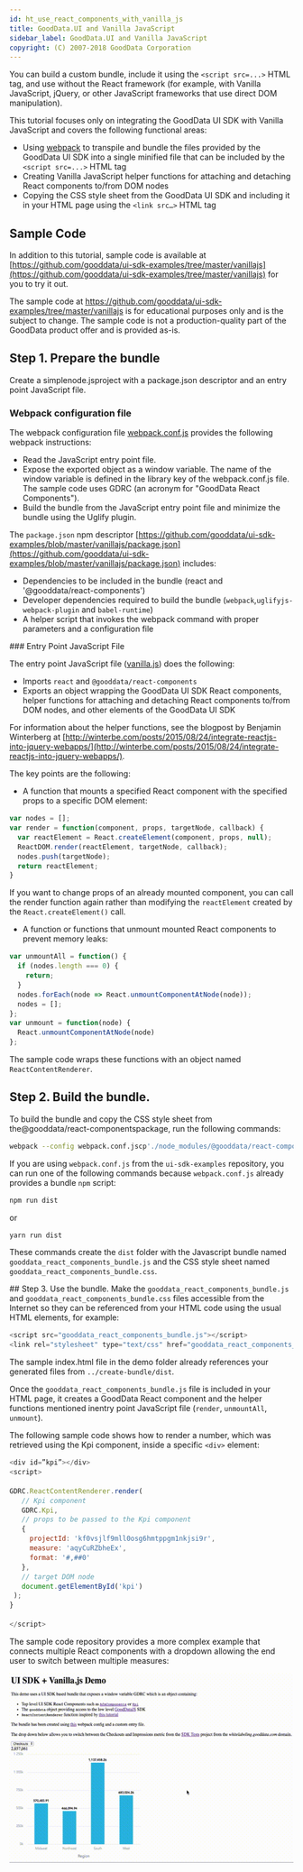 ```yaml
---
id: ht_use_react_components_with_vanilla_js
title: GoodData.UI and Vanilla JavaScript
sidebar_label: GoodData.UI and Vanilla JavaScript
copyright: (C) 2007-2018 GoodData Corporation
---
```


You can build a custom bundle, include it using the `<script src=...>` HTML tag, and use without the React framework (for example, with Vanilla JavaScript, jQuery, or other JavaScript frameworks that use direct DOM manipulation).

This tutorial focuses only on integrating the GoodData UI SDK with Vanilla JavaScript and covers the following functional areas:

* Using [webpack](https://webpack.js.org/) to transpile and bundle the files provided by the GoodData UI SDK into a single minified file that can be included by the `<script src=...>` HTML tag
* Creating Vanilla JavaScript helper functions for attaching and detaching React components to/from DOM nodes
* Copying the CSS style sheet from the GoodData UI SDK and including it in your HTML page using the `<link src…>` HTML tag

## Sample Code

In addition to this tutorial, sample code is available at [https://github.com/gooddata/ui-sdk-examples/tree/master/vanillajs](https://github.com/gooddata/ui-sdk-examples/tree/master/vanillajs) for you to try it out.

The sample code at https://github.com/gooddata/ui-sdk-examples/tree/master/vanillajs is for educational purposes only and is the subject to change. The sample code is not a production-quality part of the GoodData product offer and is provided as-is.

## Step 1. Prepare the bundle

Create a simplenode.jsproject with a package.json descriptor and an entry point JavaScript file.

### Webpack configuration file

The webpack configuration file [webpack.conf.js](https://github.com/gooddata/ui-sdk-examples/blob/master/vanillajs/webpack.conf.js) provides the following webpack instructions:

* Read the JavaScript entry point file.
* Expose the exported object as a window variable. The name of the window variable is defined in the library key of the webpack.conf.js file. The sample code uses GDRC (an acronym for "GoodData React Components").
* Build the bundle from the JavaScript entry point file and minimize the bundle using the Uglify plugin.

The `package.json` npm descriptor [https://github.com/gooddata/ui-sdk-examples/blob/master/vanillajs/package.json](https://github.com/gooddata/ui-sdk-examples/blob/master/vanillajs/package.json) includes:

* Dependencies to be included in the bundle (react and '@gooddata/react-components')
* Developer dependencies required to build the bundle (`webpack`,`uglifyjs-webpack-plugin` and `babel-runtime`)
* A helper script that invokes the webpack command with proper parameters and a configuration file

### Entry Point JavaScript File

The entry point JavaScript file ([vanilla.js](https://github.com/gooddata/ui-sdk-examples/blob/vanillajs/vanillajs/create-bundle/vanilla.js)) does the following:

* Imports `react` and `@gooddata/react-components`
* Exports an object wrapping the GoodData UI SDK React components, helper functions for attaching and detaching React components to/from DOM nodes, and other elements of the GoodData UI SDK

For information about the helper functions, see the blogpost by Benjamin Winterberg at [http://winterbe.com/posts/2015/08/24/integrate-reactjs-into-jquery-webapps/](http://winterbe.com/posts/2015/08/24/integrate-reactjs-into-jquery-webapps/).

The key points are the following:

* A function that mounts a specified React component with the specified props to a specific DOM element:

```javascript
var nodes = [];
var render = function(component, props, targetNode, callback) {
  var reactElement = React.createElement(component, props, null);
  ReactDOM.render(reactElement, targetNode, callback);
  nodes.push(targetNode);
  return reactElement;
}
```

If you want to change props of an already mounted component, you can call the render function again rather than modifying the `reactElement` created by the `React.createElement()` call.

* A function or functions that unmount mounted React components to prevent memory leaks:

```javascript
var unmountAll = function() {
  if (nodes.length === 0) {
    return;
  }
  nodes.forEach(node => React.unmountComponentAtNode(node));
  nodes = [];
};
var unmount = function(node) {
  React.unmountComponentAtNode(node)
};
```

The sample code wraps these functions with an object named `ReactContentRenderer`.

## Step 2. Build the bundle.

To build the bundle and copy the CSS style sheet from the@gooddata/react-componentspackage, run the following commands:

```bash
webpack --config webpack.conf.jscp'./node_modules/@gooddata/react-components/styles/css/main.css'dist/gooddata_react_components_bundle.css
```

If you are using `webpack.conf.js` from the `ui-sdk-examples` repository, you can run one of the following commands because `webpack.conf.js` already provides a bundle `npm` script:

```bash
npm run dist
```

or

```bash
yarn run dist
```

These commands create the `dist` folder with the Javascript bundle named `gooddata_react_components_bundle.js` and the CSS style sheet named `gooddata_react_components_bundle.css`.

## Step 3. Use the bundle.
Make the `gooddata_react_components_bundle.js` and `gooddata_react_components_bundle.css` files accessible from the Internet so they can be referenced from your HTML code using the usual HTML elements, for example:

```javascript
<script src="gooddata_react_components_bundle.js"></script>
<link rel="stylesheet" type="text/css" href="gooddata_react_components_bundle.css">
```

The sample index.html file in the demo folder already references your generated files from `../create-bundle/dist`.

Once the `gooddata_react_components_bundle.js` file is included in your HTML page, it creates a GoodData React component and the helper functions mentioned inentry point JavaScript file (`render`, `unmountAll`, `unmount`).

The following sample code shows how to render a number, which was retrieved using the Kpi component, inside a specific `<div>` element:

```javascript
<div id=”kpi”></div>
<script>

GDRC.ReactContentRenderer.render(
   // Kpi component
   GDRC.Kpi,
   // props to be passed to the Kpi component
   {
     projectId: 'kf0vsjlf9mll0osg6hmtppgm1nkjsi9r',
     measure: 'aqyCuRZbheEx',
     format: '#,##0'
   },
   // target DOM node
   document.getElementById('kpi')
 );
}

</script>
```

The sample code repository provides a more complex example that connects multiple React components with a dropdown allowing the end user to switch between multiple measures:

![Example](assets/vanillajs_example.gif)
